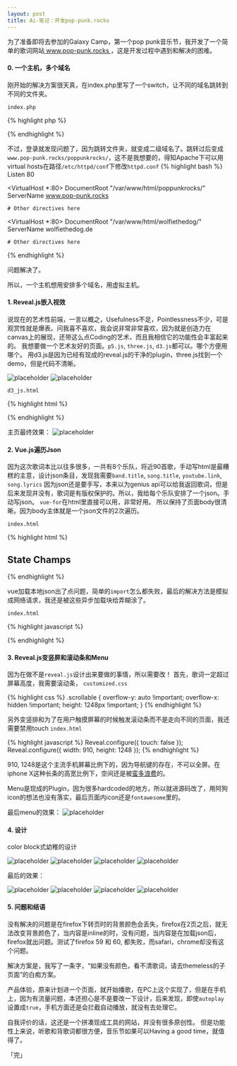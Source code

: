 ```yaml
---
layout: post
title: Ai-笔记：开发pop-punk.rocks
---
```


<div class="message">
为了准备即将去参加的Galaxy Camp，第一个pop punk音乐节，我开发了一个简单的歌词网站<a href="www.pop-punk.rocks"> www.pop-punk.rocks </a>，这是开发过程中遇到和解决的困难。

</div>

#### 0. 一个主机，多个域名

刚开始的解决方案很天真，在index.php里写了一个switch，让不同的域名跳转到不同的文件夹。

`index.php`

{% highlight php %}
<?php
switch ($_SERVER["HTTP_HOST"])
{
case "www.pop-punk.rocks":
case "pop-punk.rocks":
header("location:poppunkrocks/");
break;
case "www.wolfiethedog.de":
case "wolfiethedog.de":
header("location:wolfiethedog/");
break;
case "www.notagenius.cn":
header("location:notagenius/");
break;
}
?>
{% endhighlight %}

不过，登录就发现问题了，因为跳转文件夹，就变成二级域名了。跳转过后变成`www.pop-punk.rocks/poppunkrocks/`，这不是我想要的，得知Apache下可以用virtual hosts在路径`/etc/httpd/conf`下修改`httpd.conf`
{% highlight bash %}
Listen 80

<VirtualHost *:80>
    DocumentRoot "/var/www/html/poppunkrocks/"
    ServerName www.pop-punk.rocks

    # Other directives here
</VirtualHost>

<VirtualHost *:80>
    DocumentRoot "/var/www/html/wolfiethedog/"
    ServerName wolfiethedog.de

    # Other directives here
</VirtualHost>
{% endhighlight %}

问题解决了。

所以，一个主机想用安排多个域名，用虚拟主机。

#### 1. Reveal.js嵌入视效
说现在的艺术性前端，一言以概之，Usefulness不足，Pointlessness不少，可是观赏性就是爆表。问我喜不喜欢，我会说非常非常喜欢，因为就是创造力在canvas上的展现，还带这么点Coding的艺术，而且我相信它的功能性会丰富起来的。
我想要做一个艺术友好的页面。`p5.js`, `three.js`, `d3.js`都可以。哪个方便用哪个。
用d3.js是因为已经有现成的reveal.js的干净的plugin，three.js找到一个demo，但是代码不清晰。

![placeholder](/image/2018-05-10-black-bg.png "black.png")
![placeholder](/image/2018-05-10-white-bg.png "white.png")

`d3_js.html`

{% highlight html %}
<body>
<script src="//d3js.org/d3.v3.min.js"></script>
<script>

var width = Math.max(innerWidth),
    height = Math.max(innerHeight);

var x1 = width,
    y1 = -height/3,
    x0 = 0,
    y0 = height + height/3,
    i = 0,
    r = Math.max(400,Math.max(width,height)+height/3),
    τ = 2 * Math.PI;

var canvas = d3.select("body").append("canvas")
    .attr("width", width)
    .attr("height", height)
    .on("ontouchstart" in document ? "touchmove" : "mousemove", move);

var context = canvas.node().getContext("2d");
context.globalCompositeOperation = "lighter";
context.lineWidth = 0.7;

d3.timer(function() {
  context.clearRect(0, 0, width, height);

  var z = d3.hsl(++i % 180-180, 1, 0.5).rgb(),
      c = "rgba(" + z.r + "," + z.g + "," + z.b + ",",
      x = x0 += (x1 - x0) * .1,
      y = y0 += (y1 - y0) * .1;

  d3.select({}).transition()
      .duration(30000)
      .ease(Math.sqrt)
      .tween("circle", function() {
        return function(t) {
          context.strokeStyle = c + (1 - t) + ")";
          context.beginPath();
          context.arc(x, y, r*t, 0, τ);
          context.stroke();
        };
      });
});
function move() {
}

</script>

</body>
{% endhighlight %}

主页最终效果：
![placeholder](/image/2018-05-10-black-text-bg.png "black-text.png")


#### 2. Vue.js遍历Json

因为这次歌词本比以往多很多，一共有8个乐队，将近90首歌，手动写html是最糟糕的主意，设计json条目，发现我需要`band.title`, `song.title`, `youtube.link`, `song.lyrics`
因为json还是要手写，本来以为genius api可以给我返回歌词，但是后来发现并没有，歌词是有版权保护的。所以，我给每个乐队安排了一个json。手动写json。
`vue-for`在html里直接可以用，非常好用。
所以保持了页面body很清晰。因为body主体就是一个json文件的2次遍历。

`index.html`

{% highlight html %}
<section data-transition="convex" data-background="#2B2B2B" id="statechamps">
	<section class="scrollable">
	<h2>State Champs</h2>
		<template v-for="(item,index) in items">
		<a v-bind:href="'#/1/'+ ++index">
		<h3 style="color:orange">{{item.song}}</h3>
		</a>
		</template>
	</section>
		<template v-for="item in item1s">
		<section class="scrollable" data-scrolling>
			<iframe :data-src="item.Youtube"></iframe>
			<h2 style="color:orange">{{item.song}}</h2>
			<p v-html="item.lyrics"></p>
		</section>
		</template>
</section>
{% endhighlight %}

vue加载本地json出了点问题，简单的`import`怎么都失败，最后的解决方法是模拟成网络请求，我还是被这些异步加载块给弄糊涂了。

`index.html`

{% highlight javascript %}
<script>
	(async () => {
	const statechampsResponse = await fetch('./json/statechamps.json');
	const statechamps_json = await statechampsResponse.json();
	new Vue({
		el: '#statechamps',
		data() {
		return {
				items: statechamps_json
				}
				}
		})
	})();
</script>
{% endhighlight %}

#### 3. Reveal.js变竖屏和滚动条和Menu

因为在做不是`reveal.js`设计出来要做的事情，所以需要改！
首先，歌词一定超过屏幕高度，我需要滚动条，
`customized.css`

{% highlight css %}
.scrollable {
overflow-y: auto !important;
overflow-x: hidden !important;
height: 1248px !important;
}
{% endhighlight %}

另外变竖排和为了在用户触摸屏幕的时候触发滚动条而不是走向不同的页面，我还需要禁用touch
`index.html`

{% highlight javascript %}
Reveal.configure({ touch: false });
Reveal.configure({ width: 910, height: 1248 });
{% endhighlight %}

910, 1248是这个主流手机屏幕比例下的，因为导航键的存在，不可以全屏。在iphone X这种长条的高宽比例下，空间还是被[蛮多浪费](/image/2018-05-10-iphoneX.png "space waster")的。


Menu是现成的Plugin，因为很多hardcoded的地方，所以就进源码改了，用阿狗icon的想法也没有落实，最后页面内icon还是`fontawesome`里的。

最后menu的效果：
![placeholder](/image/2018-05-10-menu.png "menu.png")


#### 4. 设计

color block式幼稚的设计

![placeholder](/image/2018-05-10-color-1.png "color-1.png")
![placeholder](/image/2018-05-10-color-2.png "color-2.png")
![placeholder](/image/2018-05-10-color-3.png "color-3.png")
![placeholder](/image/2018-05-10-color-4.png "color-4.png")

最后的效果：

![placeholder](/image/2018-05-10-green.png "green.png")
![placeholder](/image/2018-05-10-red.png "red.png")
![placeholder](/image/2018-05-10-grey.png "grey.png")
![placeholder](/image/2018-05-10-pink.png "pink.png")

#### 5. 问题和结语

没有解决的问题是在firefox下转页时的背景颜色会丢失，firefox在2页之后，就无法改变背景颜色了，当内容是inline的时，没有问题，当内容是在加载json后，firefox就出问题。测试了firefox 59 和 60, 都失败，而safari，chrome却没有这个问题。

解决方案是，我写了一条字，“如果没有颜色，看不清歌词，请去themeless的子页面”的白痴方案。

产品体验，原来计划进一个页面，就开始播歌，在PC上这个实现了，但是在手机上，因为有流量问题，本还担心是不是要改一下设计，后来发现，即使`autoplay`设置成`true`，手机方面还是会拦截自动播放，就没有去处理它。

自我评价的话，这还是一个拼凑现成工具的网站，并没有很多原创性。
但是功能性上来说，听歌和背歌词都很方便，音乐节如果可以Having a good time，就值得了。

「完」
